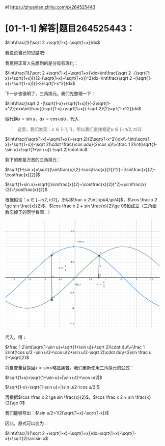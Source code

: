#! https://zhuanlan.zhihu.com/p/264525443

# [01-1-1] 解答|题目264525443：

$\int\frac{1}{\sqrt 2 +\sqrt{1-x}+\sqrt{1+x}}dx$

我说说自己的思路吧:

我觉得正常人先想到的是分母有理化：

$\int\frac{1}{\sqrt 2 +\sqrt{1-x}+\sqrt{1+x}}dx=\int\frac{\sqrt 2 -(\sqrt{1-x}+\sqrt{1+x})}{2-(\sqrt{1-x}+\sqrt{1+x})^2}dx=\int\frac{\sqrt 2 -(\sqrt{1-x}+\sqrt{1+x})}{-2\sqrt{1-x^2}}dx$

下一步也很明了，三角换元，我们先整理一下：

$\int\frac{\sqrt 2 -(\sqrt{1-x}+\sqrt{1+x})}{-2\sqrt{1-x^2}}dx=\int\frac{(\sqrt{1-x}+\sqrt{1+x})-\sqrt 2}{2\sqrt{1-x^2}}dx$

做代换$x=\sin u$，$dx=\cos u du$，代入

> 这里。我们发现：$x\in [-1,1]$，所以我们直接规定$u\in[-\pi/2,\pi/2]$

$\int\frac{(\sqrt{1-x}+\sqrt{1+x})-\sqrt 2}{2\sqrt{1-x^2}}dx\\=\int(\sqrt{1-x}+\sqrt{1+x})-\sqrt 2)\cdot \frac{\cos udu}{2\cos u}\\=\frac 1 2\int(\sqrt{1-\sin u}+\sqrt{1+\sin u})-\sqrt 2)\cdot du$

剩下的都是万恶的三角换元：

$\sqrt{1-\sin x}=\sqrt{(\sin\frac{x}{2}-\cos\frac{x}{2})^2}=|\sin\frac{x}{2}-\cos\frac{x}{2}|$

$\sqrt{1+sin x}=\sqrt{(\sin\frac{x}{2}+\cos\frac{x}{2})^2}=\sin\frac{x}{2}+\cos\frac{x}{2}$

根据假设：$u\in[-\pi/2,\pi/2]$，所以$\frac u 2\in[-\pi/4,\pi/4]$，$\cos \frac x 2 \ge sin \frac{x}{2}$，$\cos \frac x 2 + sin \frac{x}{2}\ge 0$恒成立（三角函数忘掉了的同学看图：)

![answer-1.png](01-1-img/01-1-img-1.png)

代入，得：

$\frac 1 2\int(\sqrt{1-\sin u}+\sqrt{1+\sin u})-\sqrt 2)\cdot du\\=\frac 1 2\int(\cos u/2 -\sin u/2+\cos u/2+\sin u/2-\sqrt 2)\cdot du\\=2\sin \frac u 2+\sqrt{2}$

将自变量替换回$x=\sin u$略显痛苦，我们重新使用三角换元的公式：

$\sqrt{1+x}=\sqrt{1+\sin u}=|\sin u/2+\cos u/2|$

$\sqrt{1-x}=\sqrt{1-\sin u}=|\sin u/2-\cos u/2|$

再根据$\cos \frac x 2 \ge sin \frac{x}{2}$，$\cos \frac x 2 + sin \frac{x}{2}\ge 0$

我们能够导出：$\sin u/2=1/2(\sqrt{1+x}-\sqrt{1-x})$

因此，原式可以变为：

$\int\frac{1}{\sqrt 2 +\sqrt{1-x}+\sqrt{1+x}}dx=\sqrt{1+x}-\sqrt{1-x}+\sqrt{2}\arcsin x$
